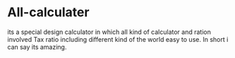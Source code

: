 # All-calculater
its a special design calculator  in which all kind of calculator and ration involved Tax ratio including different kind of the world easy to use. In short i can say its amazing.
